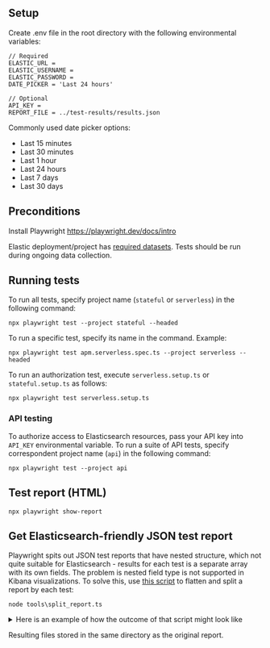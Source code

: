 ## Setup 
Create .env file in the root directory with the following environmental variables:

```
// Required
ELASTIC_URL = 
ELASTIC_USERNAME = 
ELASTIC_PASSWORD = 
DATE_PICKER = 'Last 24 hours'

// Optional
API_KEY = 
REPORT_FILE = ../test-results/results.json
```

Commonly used date picker options:

- Last 15 minutes
- Last 30 minutes
- Last 1 hour
- Last 24 hours
- Last 7 days
- Last 30 days

## Preconditions
Install Playwright https://playwright.dev/docs/intro

Elastic deployment/project has [required datasets](https://github.com/elastic/oblt-playwright/blob/main/docs/data_mapping.md).
Tests should be run during ongoing data collection.

## Running tests
To run all tests, specify project name (`stateful` or `serverless`) in the following command:

```
npx playwright test --project stateful --headed
```

To run a specific test, specify its name in the command. Example:

```
npx playwright test apm.serverless.spec.ts --project serverless --headed
```

To run an authorization test, execute `serverless.setup.ts` or `stateful.setup.ts` as follows:

```
npx playwright test serverless.setup.ts
```

### API testing
To authorize access to Elasticsearch resources, pass your API key into `API_KEY` environmental variable. To run a suite of API tests, specify correspondent project name (`api`) in the following command:

```
npx playwright test --project api
```

## Test report (HTML)

```
npx playwright show-report
```

## Get Elasticsearch-friendly JSON test report 

Playwright spits out JSON test reports that have nested structure, which not quite suitable for Elasticsearch - results for each test is a separate array with its own fields. The problem is nested field type is not supported in Kibana visualizations. To solve this, use [this script](https://github.com/elastic/oblt-playwright/blob/main/tools/split_report.ts) to flatten and split a report by each test:

```
node tools\split_report.ts
```
<details>
<summary>Here is an example of how the outcome of that script might look like</summary>

```
{
  "title": "Infrastructure - Cluster Overview dashboard",
  "startTime": "2024-02-02T12:50:18.767Z",
  "status": "passed",
  "duration": 59414,
  "step01": 4351,
  "step02": 1064,
  "step03": 24160,
  "workerIndex": 1,
  "retry": 0,
  "errors": [],
  "timeout": 300000
}
```
</details>

Resulting files stored in the same directory as the original report.